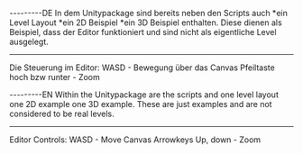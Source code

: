 ---------DE
In dem Unitypackage sind bereits neben den Scripts auch
*ein Level Layout 
*ein 2D Beispiel 
*ein 3D Beispiel 
enthalten. Diese dienen als Beispiel, dass der Editor funktioniert
und sind nicht als eigentliche Level ausgelegt.

---------
Die Steuerung im Editor:
WASD - Bewegung über das Canvas
Pfeiltaste hoch bzw runter - Zoom

---------EN
Within the Unitypackage are the scripts and 
one level layout
one 2D example
one 3D example.
These are just examples and are not considered to be real levels.

---------
Editor Controls:
WASD - Move Canvas
Arrowkeys Up, down - Zoom
